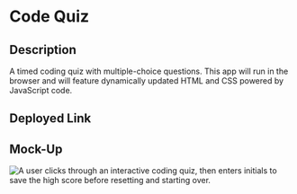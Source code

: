# Code Quiz

## Description

A timed coding quiz with multiple-choice questions. This app will run in the browser and will feature dynamically updated HTML and CSS powered by JavaScript code.

## Deployed Link

## Mock-Up

![A user clicks through an interactive coding quiz, then enters initials to save the high score before resetting and starting over.](./Assets/04-web-apis-homework-demo.gif)
